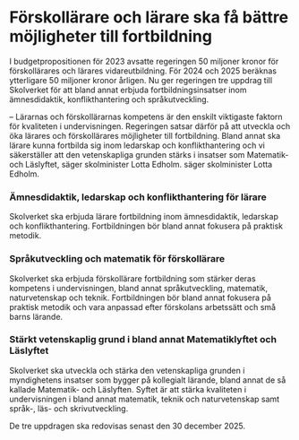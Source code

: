 # Förskollärare och lärare ska få bättre möjligheter till fortbildning

I budgetpropositionen för 2023 avsatte regeringen 50 miljoner kronor för förskollärares och lärares vidareutbildning. För 2024 och 2025 beräknas ytterligare 50 miljoner kronor årligen. Nu ger regeringen tre uppdrag till Skolverket för att bland annat erbjuda fortbildningsinsatser inom ämnesdidaktik, konflikthantering och språkutveckling.

– Lärarnas och förskollärarnas kompetens är den enskilt viktigaste faktorn för kvaliteten i undervisningen. Regeringen satsar därför på att utveckla och öka lärares och förskollärares möjligheter till fortbildning. Bland annat ska lärare kunna fortbilda sig inom ledarskap och konflikthantering och vi säkerställer att den vetenskapliga grunden stärks i insatser som Matematik- och Läslyftet, säger skolminister Lotta Edholm. säger skolminister Lotta Edholm.

### Ämnesdidaktik, ledarskap och konflikthantering för lärare

Skolverket ska erbjuda lärare fortbildning inom ämnesdidaktik, ledarskap och konflikthantering. Fortbildningen bör bland annat fokusera på praktisk metodik.

### Språkutveckling och matematik för förskollärare

Skolverket ska erbjuda förskollärare fortbildning som stärker deras kompetens i undervisningen, bland annat språkutveckling, matematik, naturvetenskap och teknik. Fortbildningen bör bland annat fokusera på praktisk metodik och vara anpassad efter förskolans arbetssätt och små barns lärande.

### Stärkt vetenskaplig grund i bland annat Matematiklyftet och Läslyftet

Skolverket ska utveckla och stärka den vetenskapliga grunden i myndighetens insatser som bygger på kollegialt lärande, bland annat de så kallade Matematik- och Läslyften. Syftet är att stärka kvaliteten i undervisningen i bland annat matematik, teknik och naturvetenskap samt språk-, läs- och skrivutveckling.

De tre uppdragen ska redovisas senast den 30 december 2025.
